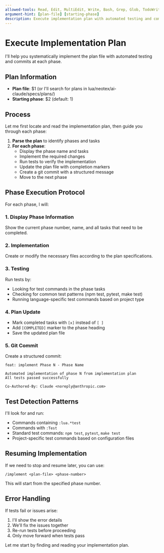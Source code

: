 ```yaml
---
allowed-tools: Read, Edit, MultiEdit, Write, Bash, Grep, Glob, TodoWrite
argument-hint: [plan-file] [starting-phase]
description: Execute implementation plan with automated testing and commits
---
```


# Execute Implementation Plan

I'll help you systematically implement the plan file with automated testing and commits at each phase.

## Plan Information
- **Plan file**: $1 (or I'll search for plans in lua/neotex/ai-claude/specs/plans/)
- **Starting phase**: $2 (default: 1)

## Process

Let me first locate and read the implementation plan, then guide you through each phase:

1. **Parse the plan** to identify phases and tasks
2. **For each phase**:
   - Display the phase name and tasks
   - Implement the required changes
   - Run tests to verify the implementation
   - Update the plan file with completion markers
   - Create a git commit with a structured message
   - Move to the next phase

## Phase Execution Protocol

For each phase, I will:

### 1. Display Phase Information
Show the current phase number, name, and all tasks that need to be completed.

### 2. Implementation
Create or modify the necessary files according to the plan specifications.

### 3. Testing
Run tests by:
- Looking for test commands in the phase tasks
- Checking for common test patterns (npm test, pytest, make test)
- Running language-specific test commands based on project type

### 4. Plan Update
- Mark completed tasks with `[x]` instead of `[ ]`
- Add `[COMPLETED]` marker to the phase heading
- Save the updated plan file

### 5. Git Commit
Create a structured commit:
```
feat: implement Phase N - Phase Name

Automated implementation of phase N from implementation plan
All tests passed successfully

Co-Authored-By: Claude <noreply@anthropic.com>
```

## Test Detection Patterns

I'll look for and run:
- Commands containing `:lua.*test`
- Commands with `:Test`
- Standard test commands: `npm test`, `pytest`, `make test`
- Project-specific test commands based on configuration files

## Resuming Implementation

If we need to stop and resume later, you can use:
```
/implement <plan-file> <phase-number>
```

This will start from the specified phase number.

## Error Handling

If tests fail or issues arise:
1. I'll show the error details
2. We'll fix the issues together
3. Re-run tests before proceeding
4. Only move forward when tests pass

Let me start by finding and reading your implementation plan.